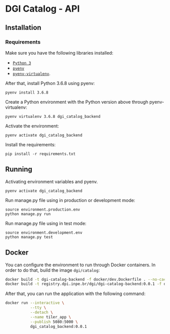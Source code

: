 # DGI Catalog - API

## Installation

### Requirements

Make sure you have the following libraries installed:

- [`Python 3`](https://www.python.org/)
- [`pyenv`](https://github.com/pyenv/pyenv#basic-github-checkout)
- [`pyenv-virtualenv`](https://github.com/pyenv/pyenv-virtualenv#installing-as-a-pyenv-plugin).

After that, install Python 3.6.8 using pyenv:

```
pyenv install 3.6.8
```

Create a Python environment with the Python version above through pyenv-virtualenv:

```
pyenv virtualenv 3.6.8 dgi_catalog_backend
```

Activate the environment:

```
pyenv activate dgi_catalog_backend
```

Install the requirements:

```
pip install -r requirements.txt
```

## Running

Activating environment variables and pyenv.

```
pyenv activate dgi_catalog_backend
```

Run manage.py file using in production or development mode:

```
source environment.production.env
python manage.py run
```

Run manage.py file using in test mode:

```
source environment.development.env
python manage.py test
```


## Docker

You can configure the environment to run through Docker containers. In order to do that, build the image `dgi/catalog`:

```bash
docker build -t dgi-catalog-backend -f docker/dev.Dockerfile . --no-cache
docker build -t registry.dpi.inpe.br/dgi/dgi-catalog-backend:0.0.1 -f docker/prod.Dockerfile . --no-cache
```

After that, you can run the application with  the following command:

```bash
docker run --interactive \
           --tty \
           --detach \
           --name tiler_app \
           --publish 5080:5000 \
           dgi_catalog_backend:0.0.1
```
